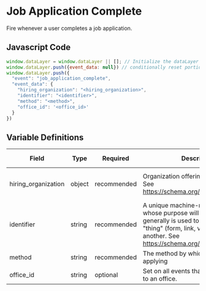 # Job Application Complete

Fire whenever a user completes a job application. 

## Javascript Code

```js
window.dataLayer = window.dataLayer || []; // Initialize the dataLayer variable to avoid JS errors
window.dataLayer.push({event_data: null}) // conditionally reset portions of DL 
window.dataLayer.push({
  "event": "job_application_complete",
  "event_data": {
    "hiring_organization": "<hiring_organization>",
    "identifier": "<identifier>",
    "method": "<method>",
    "office_id": '<office_id>'
  }
})
```

## Variable Definitions

|Field|Type|Required|Description|Example|Pattern|Min Length|Max Length|Minimum|Maximum|Multiple Of|
| --- | --- | --- | --- | --- | --- | --- | --- | --- | --- | --- |
|hiring_organization|object|recommended|Organization offering the job position. See https://schema.org/hiringOrganization.|`{"@type": "Organization", "name": "Comfort Keepers Home Care", "sameAs": "https://www.comfortkeepers.com/offices/north-carolina/greensboro", "logo": "https://www.comfortkeepers.com/assets/logo.png"}`|
|identifier|string|recommended|A unique machine-readible identifier whose purpose will vary by event, but generally is used to differentiate one "thing" (form, link, video) from another. See https://schema.org/identifier.|ckfi:56f9dd7d-80e6-445c-b638-4e1759789077|
|method|string|recommended|The method by which a user is applying|webform,phone,chat|
|office_id|string|optional|Set on all events that can be tied back to an office.|/ohio/springfield|
